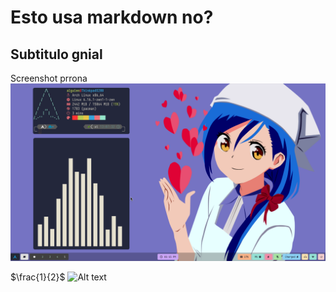 # Esto usa markdown no?

## Subtitulo gnial

Screenshot prrona
![Alt text](https://raw.githubusercontent.com/AlguienSasaki/new-dots/main/screenshots/1.png  "Optional title")

$\frac{1}{2}$
![Alt text](image-url-or-path "Optional title")
